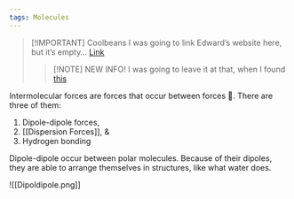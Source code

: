 ```yaml
---
tags: Molecules 
---
```


> [!IMPORTANT] Coolbeans
> I was going to link Edward’s website here, but it’s empty… [Link](https://eddietheed.github.io/obsidiannotes-v.2/Intermolecular-Forces/)
>> [!NOTE] NEW INFO!
>> I was going to leave it at that, when I found [this](https://eddietheed.github.io/obsidiannotes-v.2/R-AECHE-27)

Intermolecular forces are forces that occur between forces 🤯. There are three of them:

1. Dipole-dipole forces,
1. [[Dispersion Forces]], &
1. Hydrogen bonding

Dipole-dipole occur between polar molecules. Because of their dipoles, they are able to arrange themselves in structures, like what water does.

![[Dipoldipole.png]]
